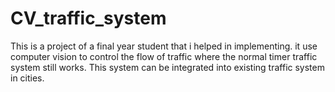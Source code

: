# CV_traffic_system
This is a project of a final year student that i helped in implementing. it use computer vision to control the flow of traffic where the normal timer traffic system still works. This system can be integrated into existing traffic system in cities.
